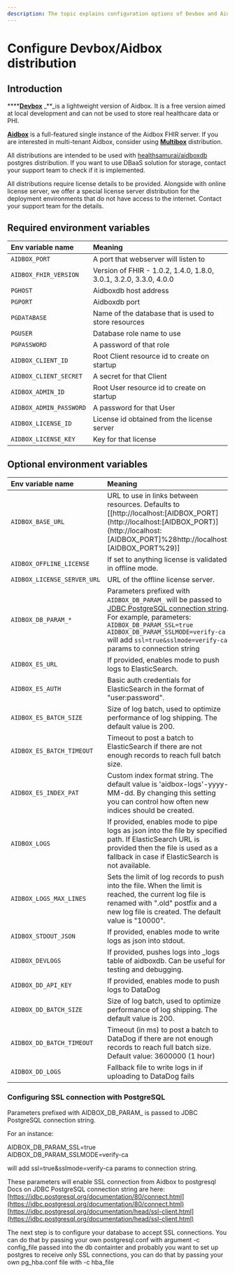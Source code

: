 ```yaml
---
description: The topic explains configuration options of Devbox and Aidbox distributions
---
```


# Configure Devbox/Aidbox distribution

## Introduction

\*\*\*\*[**Devbox**](https://hub.docker.com/r/healthsamurai/devbox) \_\*\*\_is a lightweight version of Aidbox. It is a free version aimed at local development and can not be used to store real healthcare data or PHI.

[**Aidbox**](https://hub.docker.com/r/healthsamurai/aidboxone) is a full-featured single instance of the Aidbox FHIR server. If you are interested in multi-tenant Aidbox, consider using [**Multibox**](https://hub.docker.com/r/healthsamurai/multibox) distribution.

All distributions are intended to be used with [healthsamurai/aidboxdb](https://hub.docker.com/r/healthsamurai/aidboxdb) postgres distribution. If you want to use DBaaS solution for storage, contact your support team to check if it is implemented.

All distributions require license details to be provided. Alongside with online license server, we offer a special license server distribution for the deployment environments that do not have access to the internet. Contact your support team for the details.

## Required environment variables

| Env variable name | Meaning |
| :--- | :--- |
| `AIDBOX_PORT` | A port that webserver will listen to |
| `AIDBOX_FHIR_VERSION` | Version of FHIR - 1.0.2, 1.4.0, 1.8.0, 3.0.1, 3.2.0, 3.3.0, 4.0.0 |
| `PGHOST` | Aidboxdb host address |
| `PGPORT` | Aidboxdb port |
| `PGDATABASE` | Name of the database that is used to store resources |
| `PGUSER` | Database role name to use |
| `PGPASSWORD` | A password of that role |
| `AIDBOX_CLIENT_ID` | Root Client resource id to create on startup |
| `AIDBOX_CLIENT_SECRET` | A secret for that Client |
| `AIDBOX_ADMIN_ID` | Root User resource id to create on startup |
| `AIDBOX_ADMIN_PASSWORD` | A password for that User |
| `AIDBOX_LICENSE_ID` | License id obtained from the license server |
| `AIDBOX_LICENSE_KEY` | Key for that license |

## Optional environment variables

| Env variable name | Meaning |
| :--- | :--- |
| `AIDBOX_BASE_URL` | URL to use in links between resources. Defaults to \[[http://localhost:\[AIDBOX\_PORT\]\(http://localhost:\[AIDBOX\_PORT\)\](http://localhost:[AIDBOX_PORT]%28http://localhost:[AIDBOX_PORT%29\)\] |
| `AIDBOX_OFFLINE_LICENSE` | If set to anything license is validated in offline mode. |
| `AIDBOX_LICENSE_SERVER_URL` | URL of the offline license server. |
| `AIDBOX_DB_PARAM_*` | Parameters prefixed with `AIDBOX_DB_PARAM_` will be passed to [JDBC PostgreSQL connection string](https://jdbc.postgresql.org/documentation/80/connect.html). For example, parameters: `AIDBOX_DB_PARAM_SSL=true`  `AIDBOX_DB_PARAM_SSLMODE=verify-ca` will add `ssl=true&sslmode=verify-ca` params to connection string |
| `AIDBOX_ES_URL` | If provided, enables mode to push logs to ElasticSearch. |
| `AIDBOX_ES_AUTH` | Basic auth credentials for ElasticSearch in the format of "user:password". |
| `AIDBOX_ES_BATCH_SIZE` | Size of log batch, used to optimize performance of log shipping. The default value is 200. |
| `AIDBOX_ES_BATCH_TIMEOUT` | Timeout to post a batch to ElasticSearch if there are not enough records to reach full batch size. |
| `AIDBOX_ES_INDEX_PAT` | Custom index format string. The default value is 'aidbox-logs'-yyyy-MM-dd. By changing this setting you can control how often new indices should be created. |
| `AIDBOX_LOGS` | If provided, enables mode to pipe logs as json into the file by specified path. If ElasticSearch URL is provided then the file is used as a fallback in case if ElasticSearch is not available. |
| `AIDBOX_LOGS_MAX_LINES` | Sets the limit of log records to push into the file. When the limit is reached, the current log file is renamed with ".old" postfix and a new log file is created. The default value is "10000". |
| `AIDBOX_STDOUT_JSON` | If provided, enables mode to write logs as json into stdout. |
| `AIDBOX_DEVLOGS` | If provided, pushes logs into \_logs table of aidboxdb. Can be useful for testing and debugging. |
| `AIDBOX_DD_API_KEY` | If provided, enables mode to push logs to DataDog |
| `AIDBOX_DD_BATCH_SIZE` | Size of log batch, used to optimize performance of log shipping. The default value is 200. |
| `AIDBOX_DD_BATCH_TIMEOUT` | Timeout \(in ms\) to post a batch to DataDog if there are not enough records to reach full batch size. Default value: 3600000 \(1 hour\) |
| `AIDBOX_DD_LOGS` | Fallback file to write logs in if uploading to DataDog fails |

### Configuring SSL connection with PostgreSQL

Parameters prefixed with AIDBOX_DB\_PARAM_ is passed to JDBC PostgreSQL connection string.

For an instance:

AIDBOX\_DB\_PARAM\_SSL=true  
AIDBOX\_DB\_PARAM\_SSLMODE=verify-ca

will add ssl=true&sslmode=verify-ca params to connection string.

These parameters will enable SSL connection from Aidbox to postgresql Docs on JDBC PostgreSQL connection string are here: [https://jdbc.postgresql.org/documentation/80/connect.html](https://jdbc.postgresql.org/documentation/80/connect.html) [https://jdbc.postgresql.org/documentation/head/ssl-client.html](https://jdbc.postgresql.org/documentation/head/ssl-client.html)

The next step is to configure your database to accept SSL connections. You can do that by passing your own postgresql.conf with argument -c config\_file passed into the db containter and probably you want to set up postgres to receive only SSL connections, you can do that by passing your own pg\_hba.conf file with -c hba\_file

